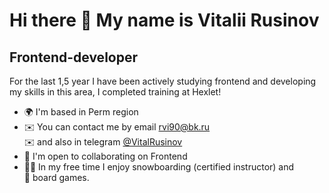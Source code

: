 Hi there 👋 
My name is Vitalii Rusinov
================================
Frontend-developer
------------------

For the last 1,5 year I have been actively studying frontend and developing my skills in this area, I completed training at Hexlet!

* 🌍  I'm based in Perm region
* ✉️  You can contact me by email [rvi90@bk.ru](mailto:rvi90@bk.ru)  
  ✉️  and also in telegram [@VitalRusinov](https://t.me/VitalRusinov)
* 🤝  I'm open to collaborating on Frontend
* 🏂🏻  In my free time I enjoy snowboarding (certified instructor) and  
  🎲 board games.
